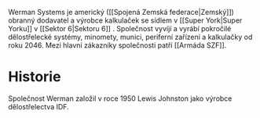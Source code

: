 Werman Systems je americký ([[Spojená Zemská federace|Zemský]]) obranný dodavatel a výrobce kalkulaček se sídlem v [[Super York|Super Yorku]] v [[Sektor 6|Sektoru 6]] . Společnost vyvíjí a vyrábí pokročilé dělostřelecké systémy, minomety, munici, periferní zařízení a kalkulačky od roku 2046. Mezi hlavní zákazníky společnosti patří [[Armáda SZF]].

# Historie

Společnost Werman založil v roce 1950 Lewis Johnston jako výrobce dělostřelectva IDF.